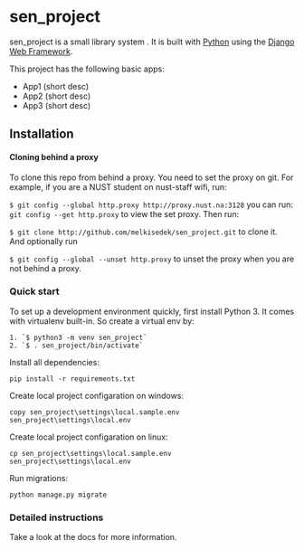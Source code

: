 

# sen_project

sen_project is a small library system . It is built with [Python][0] using the [Django Web Framework][1].

This project has the following basic apps:

* App1 (short desc)
* App2 (short desc)
* App3 (short desc)

## Installation
#### Cloning behind a proxy

To clone this repo from behind a proxy. You need to set the proxy on git. 
For example, if you are a NUST student on nust-staff wifi, run:

`$ git config --global http.proxy http://proxy.nust.na:3128`
you can run: `git config --get http.proxy` to view the set proxy. Then run:

`$ git clone http://github.com/melkisedek/sen_project.git` to clone it.
And optionally run 

`$ git config --global --unset http.proxy` to unset the proxy when you are not behind a proxy.

### Quick start

To set up a development environment quickly, first install Python 3. It
comes with virtualenv built-in. So create a virtual env by:

    1. `$ python3 -m venv sen_project`
    2. `$ . sen_project/bin/activate`

Install all dependencies:

    pip install -r requirements.txt
    
Create local project configaration on windows:

    copy sen_project\settings\local.sample.env sen_project\settings\local.env
    
Create local project configaration on linux:

    cp sen_project\settings\local.sample.env sen_project\settings\local.env

Run migrations:

    python manage.py migrate

### Detailed instructions

Take a look at the docs for more information.

[0]: https://www.python.org/
[1]: https://www.djangoproject.com/
